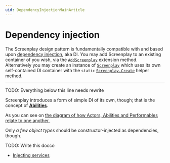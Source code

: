 ```yaml
---
uid: DependencyInjectionMainArticle
---
```


# Dependency injection

The Screenplay design pattern is fundamentally compatible with and based upon [dependency injection], aka DI.
You may add Screenplay to an existing container of you wish, via the [`AddScreenplay`] extension method.
Alternatively you may create an instance of [`Screenplay`] which uses its own self-contained DI container with the `static` [`Screenplay.Create`] helper method.

[dependency injection]: https://en.wikipedia.org/wiki/Dependency_injection
[`AddScreenplay`]: TODO
[`Screenplay`]: TODO
[`Screenplay.Create`]: TODO

---

TODO: Everything below this line needs rewrite


Screenplay introduces a form of simple DI of its own, though; that is the concept of **[Abilities]**.

As you can see on [the diagram of how Actors, Abilities and Performables relate to one another], 

Only _a few object types_ should be constructor-injected as dependencies, though.

TODO: Write this docco

* [Injecting services](InjectingServices.md)


[Abilities]: ../../glossary/Ability.md
[the diagram of how Actors, Abilities and Performables relate to one another]: ../MakeupOfAScreenplay.md